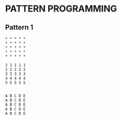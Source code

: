 # PATTERN PROGRAMMING
## Pattern 1
```
* * * * *
* * * * *
* * * * *
* * * * *
* * * * *

1 1 1 1 1
2 2 2 2 2
3 3 3 3 3
4 4 4 4 4
5 5 5 5 5


A B C D E
A B C D E
A B C D E
A B C D E
A B C D E
```
